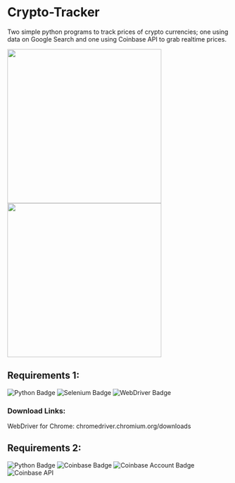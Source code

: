 # Crypto-Tracker 

Two simple python programs to track prices of crypto currencies; one using data on Google Search and one using Coinbase API to grab realtime prices. 

<img src="https://media.giphy.com/media/VcxAqj4nww467vbOYQ/giphy.gif" width="350px"> 
<img src="https://media.giphy.com/media/fSjbXEbRcxfYWlMQhI/giphy.gif" width="350px"> 

## Requirements 1:
![Python Badge](https://img.shields.io/badge/-python-blue)
![Selenium Badge](https://img.shields.io/badge/pip%20install-selenium-informational)
![WebDriver Badge](https://img.shields.io/badge/web%20driver-for%20chrome-important)
### Download Links:
WebDriver for Chrome: chromedriver.chromium.org/downloads

## Requirements 2:
![Python Badge](https://img.shields.io/badge/-python-blue)
![Coinbase Badge](https://img.shields.io/badge/pip%20install-coinbase-informational)
![Coinbase Account Badge](https://img.shields.io/badge/coinbase-account-important)
![Coinbase API](https://img.shields.io/badge/generate-API%20KEY-success)
